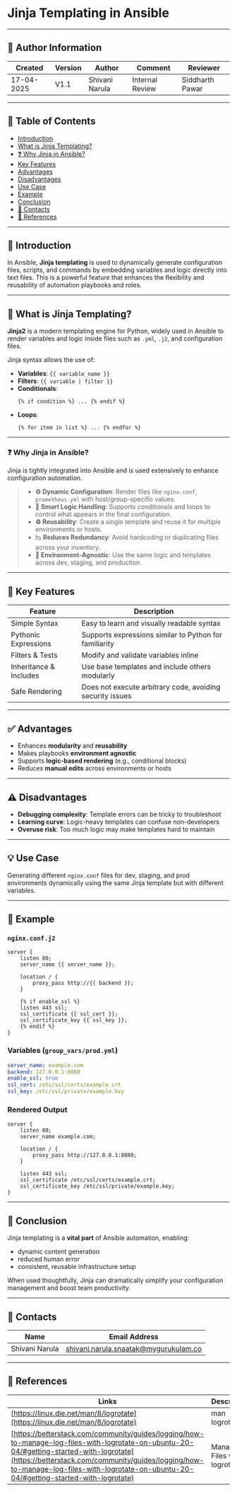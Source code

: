# Jinja Templating in Ansible

---

## 👤 Author Information
| Created | Version | Author | Comment | Reviewer |
| --- | --- | --- | --- | --- |
| 17-04-2025 | V1.1 | Shivani Narula | Internal Review | Siddharth Pawar |

---

## 📑 Table of Contents
- [Introduction](#introduction)
- [What is Jinja Templating?](#what-is-jinja-templating)
- [❓ Why Jinja in Ansible?](#-why-jinja-in-ansible)
- [Key Features](#key-features)
- [Advantages](#advantages)
- [Disadvantages](#disadvantages)
- [Use Case](#use-case)
- [Example](#example)
- [Conclusion](#conclusion)
- [📇 Contacts](#-contacts)
- [📘 References](#-references)

---

## 🧩 Introduction
In Ansible, **Jinja templating** is used to dynamically generate configuration files, scripts, and commands by embedding variables and logic directly into text files. This is a powerful feature that enhances the flexibility and reusability of automation playbooks and roles.

---

## 🧾 What is Jinja Templating?
**Jinja2** is a modern templating engine for Python, widely used in Ansible to render variables and logic inside files such as `.yml`, `.j2`, and configuration files.

Jinja syntax allows the use of:
- **Variables**: `{{ variable_name }}`
- **Filters**: `{{ variable | filter }}`
- **Conditionals**:
  ```jinja
  {% if condition %} ... {% endif %}
  ```
- **Loops**:
  ```jinja
  {% for item in list %} ... {% endfor %}
  ```

---

### ❓ **Why Jinja in Ansible?**
Jinja is tightly integrated into Ansible and is used extensively to enhance configuration automation.

> - **⚙️ Dynamic Configuration**: Render files like `nginx.conf`, `prometheus.yml` with host/group-specific values.  
> - **🧠 Smart Logic Handling**: Supports conditionals and loops to control what appears in the final configuration.  
> - **♻️ Reusability**: Create a single template and reuse it for multiple environments or hosts.  
> - **📉 Reduces Redundancy**: Avoid hardcoding or duplicating files across your inventory.  
> - **🔧 Environment-Agnostic**: Use the same logic and templates across dev, staging, and production.

---

## 📌 Key Features

| Feature               | Description                                                                 |
|-----------------------|-----------------------------------------------------------------------------|
| Simple Syntax         | Easy to learn and visually readable syntax                                 |
| Pythonic Expressions  | Supports expressions similar to Python for familiarity                      |
| Filters & Tests       | Modify and validate variables inline                                        |
| Inheritance & Includes| Use base templates and include others modularly                            |
| Safe Rendering        | Does not execute arbitrary code, avoiding security issues                  |

---

## ✅ Advantages
- Enhances **modularity** and **reusability**  
- Makes playbooks **environment agnostic**  
- Supports **logic-based rendering** (e.g., conditional blocks)  
- Reduces **manual edits** across environments or hosts  

---

## ⚠️ Disadvantages
- **Debugging complexity**: Template errors can be tricky to troubleshoot  
- **Learning curve**: Logic-heavy templates can confuse non-developers  
- **Overuse risk**: Too much logic may make templates hard to maintain  

---

## 💡 Use Case
Generating different `nginx.conf` files for dev, staging, and prod environments dynamically using the same Jinja template but with different variables.

---

## 🧪 Example

### `nginx.conf.j2`
```jinja
server {
    listen 80;
    server_name {{ server_name }};

    location / {
        proxy_pass http://{{ backend }};
    }

    {% if enable_ssl %}
    listen 443 ssl;
    ssl_certificate {{ ssl_cert }};
    ssl_certificate_key {{ ssl_key }};
    {% endif %}
}
```

### Variables (`group_vars/prod.yml`)
```yaml
server_name: example.com
backend: 127.0.0.1:8080
enable_ssl: true
ssl_cert: /etc/ssl/certs/example.crt
ssl_key: /etc/ssl/private/example.key
```

### Rendered Output
```nginx
server {
    listen 80;
    server_name example.com;

    location / {
        proxy_pass http://127.0.0.1:8080;
    }

    listen 443 ssl;
    ssl_certificate /etc/ssl/certs/example.crt;
    ssl_certificate_key /etc/ssl/private/example.key;
}
```

---

## 🏁 Conclusion
Jinja templating is a **vital part** of Ansible automation, enabling:
- dynamic content generation
- reduced human error
- consistent, reusable infrastructure setup

When used thoughtfully, Jinja can dramatically simplify your configuration management and boost team productivity.

---

## 📇 Contacts

| Name | Email Address |
| --- | --- |
| Shivani Narula | shivani.narula.snaatak@mygurukulam.co |

---

## 📘 References

| Links                                                                                                                             | Descriptions                          |
|-----------------------------------------------------------------------------------------------------------------------------------|---------------------------------------|
| [https://linux.die.net/man/8/logrotate](https://linux.die.net/man/8/logrotate)                                                   | man logrotate                         |
| [https://betterstack.com/community/guides/logging/how-to-manage-log-files-with-logrotate-on-ubuntu-20-04/#getting-started-with-logrotate](https://betterstack.com/community/guides/logging/how-to-manage-log-files-with-logrotate-on-ubuntu-20-04/#getting-started-with-logrotate) | Manage Log Files with logrotate       |

